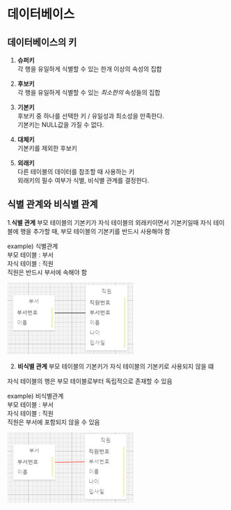 # 데이터베이스

## 데이터베이스의 키

1. **슈퍼키**  
각 행을 유일하게 식별할 수 있는 한개 이상의 속성의 집합  


2. **후보키**  
각 행을 유일하게 식별할 수 있는 *최소한의* 속성들의 집합  


3. **기본키**  
후보키 중 하나를 선택한 키 / 유일성과 최소성을 만족한다.  
기본키는 NULL값을 가질 수 없다.  


4. **대체키**  
기본키를 제외한 후보키


5. **외래키**  
다른 테이블의 데이터를 참조할 때 사용하는 키  
외래키의 필수 여부가 식별, 비식별 관계를 결정한다.


## 식별 관계와 비식별 관계

1.**식별 관계**
부모 테이블의 기본키가 자식 테이블의 외래키이면서 기본키일때
자식 테이블에 행을 추가할 때, 부모 테이블의 기본키를 반드시 사용해야 함

example) 식별관계  
부모 테이블 : 부서  
자식 테이블 : 직원  
직원은 반드시 부서에 속해야 함

![식별 관계](https://github.com/azza999/small-start/blob/main/assets/identification.png)

2. **비식별 관계**
부모 테이블의 기본키가 자식 테이블의 기본키로 사용되지 않을 떄

자식 테이블의 행은 부모 테이블로부터 독립적으로 존재할 수 있음

example) 비식별관계  
부모 테이블 : 부서  
자식 테이블 : 직원  
직원은 부서에 포함되지 않을 수 있음  

![비식별 관계](https://github.com/azza999/small-start/blob/main/assets/non-identification.png)


